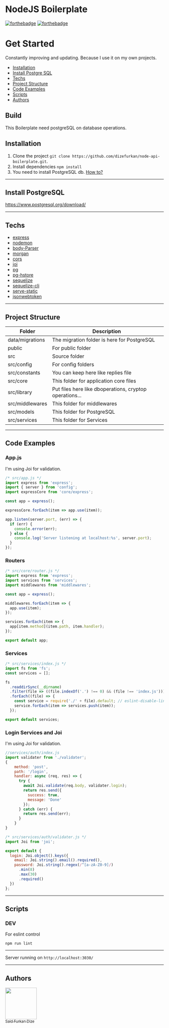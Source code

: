 # NodeJS Boilerplate
[![forthebadge](https://forthebadge.com/images/badges/built-by-developers.svg)](https://forthebadge.com)
[![forthebadge](https://forthebadge.com/images/badges/made-with-javascript.svg)](https://forthebadge.com)

# Get Started
Constantly improving and updating. Because I use it on my own projects.
- [Installation](https://github.com/dizefurkan/node-api-boilerplate#installation)
- [Install Postgre SQL](https://github.com/dizefurkan/node-api-boilerplate#install-postgresql)
- [Techs](https://github.com/dizefurkan/node-api-boilerplate#techs)
- [Project Structure](https://github.com/dizefurkan/node-api-boilerplate#project-structure)
- [Code Examples](https://github.com/dizefurkan/node-api-boilerplate#code-examples)
- [Scripts](https://github.com/dizefurkan/node-api-boilerplate#install-postgresql)
- [Authors](https://github.com/dizefurkan/node-api-boilerplate#authors)

## Build

This Boilerplate need postgreSQL on database operations.

## Installation

1. Clone the project `git clone https://github.com/dizefurkan/node-api-boilerplate.git`.
2. Install dependencies `npm install`
3. You need to install PostgreSQL db. [How to?](https://github.com/dizefurkan/node-api-boilerplate#install-postgresql)

---

## Install PostgreSQL

https://www.postgresql.org/download/

---

## Techs
- [express](https://github.com/expressjs/express)
- [nodemon](https://github.com/remy/nodemon)
- [body-Parser](https://github.com/expressjs/body-parser)
- [morgan](https://github.com/expressjs/morgan)
- [cors](https://github.com/expressjs/cors)
- [joi](https://github.com/hapijs/joi)
- [pg](https://www.npmjs.com/package/pg)
- [pg-hstore](https://www.npmjs.com/package/pg-hstore)
- [sequelize](https://www.npmjs.com/package/sequelize)
- [sequelize-cli](https://www.npmjs.com/package/sequelize-cli)
- [serve-static](https://github.com/expressjs/serve-static)
- [jsonwebtoken](https://github.com/auth0/node-jsonwebtoken)
---
## Project Structure
|Folder|Description|
|--|--|
|data/migrations|The migration folder is here for PostgreSQL|
|public|For public folder|
|src|Source folder|
|src/config|For config folders|
|src/constants|You can keep here like replies file|
|src/core|This folder for application core files|
|src/library|Put files here like dboperations, cryptop operations...|
|src/middlewares|This folder for middlewares|
|src/models|This folder for PostgreSQL|
|src/services|This folder for Services|
---
## Code Examples
### App.js
I'm using Joi for validation.

```js
/* src/app.js */
import express from 'express';
import { server } from 'config';
import expressCore from 'core/express';

const app = express();

expressCore.forEach(item => app.use(item));

app.listen(server.port, (err) => {
  if (err) {
    console.error(err);
  } else {
    console.log('Server listening at localhost:%s', server.port);
  }
});
```
### Routers
```js
/* src/core/router.js */
import express from 'express';
import services from 'services';
import middlewares from 'middlewares';

const app = express();

middlewares.forEach(item => {
  app.use(item);
});

services.forEach(item => {
  app[item.method](item.path, item.handler);
});

export default app;
```
### Services
```js
/* src/services/index.js */
import fs from 'fs';
const services = [];

fs
  .readdirSync(__dirname)
  .filter(file => ((file.indexOf('.') !== 0) && (file !== 'index.js')))
  .forEach((file) => {
    const service = require('./' + file).default; // eslint-disable-line
    service.forEach(item => services.push(item));
  });

export default services;
```
### Login Services and Joi
I'm using Joi for validation.
```js
//services/auth/index.js
import validater from './validater';
{
    method: 'post',
    path: '/login',
    handler: async (req, res) => {
      try {
        await Joi.validate(req.body, validater.login);
        return res.send({
          success: true,
          message: 'Done'
        });
      } catch (err) {
        return res.send(err);
      }
    }
}
```
```js
/* src/services/auth/validater.js */
import Joi from 'joi';

export default {
  login: Joi.object().keys({
    email: Joi.string().email().required(),
    password: Joi.string().regex(/^[a-zA-Z0-9]/)
      .min(8)
      .max(30)
      .required()
  })
};
```
---
## Scripts
### DEV
For eslint control
```
npm run lint
```
---
Server running on `http://localhost:3030/`

---
## Authors
[<img src="https://avatars1.githubusercontent.com/u/28892291?s=460&v=4" width="100px;"/><br /><sub>Said Furkan Dize</sub>](https://github.com/dizefurkan)<br />
